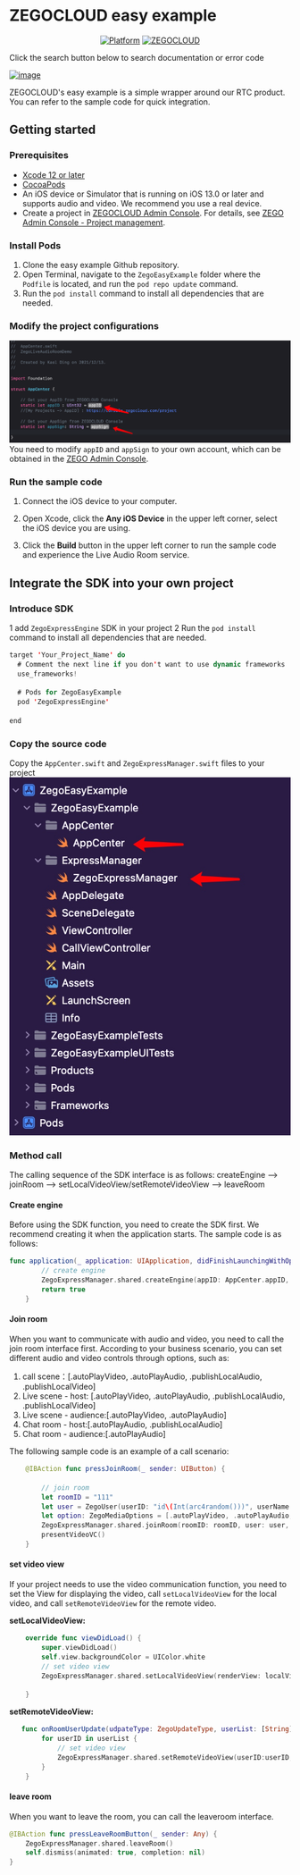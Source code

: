 # ZEGOCLOUD easy example
<p align="center">
    <a href="https://github.com/ZEGOCLOUD/easy_example_ios/releases"><img src="https://img.shields.io/github/downloads/ZEGOCLOUD/easy_example_ios/total" alt="Platform"/></a>
    <a href="https://discord.gg/EtNRATttyp">
        <img src="https://img.shields.io/discord/980014613179555870?color=5865F2&logo=discord&logoColor=white" alt="ZEGOCLOUD"/>
    </a>
    <p>
    <p>Click the search button below to search documentation or error code</p>
    <a href="https://docs.zegocloud.com/">
        <img width="589" alt="image" src="https://user-images.githubusercontent.com/5242852/170823639-2a684b4c-0bad-445a-b04e-5d4b6912e900.png">
    </a>
    </p>
</p>

ZEGOCLOUD's easy example is a simple wrapper around our RTC product. You can refer to the sample code for quick integration.

## Getting started

### Prerequisites

* [Xcode 12 or later](https://developer.apple.com/xcode/download)
* [CocoaPods](https://guides.cocoapods.org/using/getting-started.html#installation)
* An iOS device or Simulator that is running on iOS 13.0 or later and supports audio and video. We recommend you use a real device.
* Create a project in [ZEGOCLOUD Admin Console](https://console.zegocloud.com/). For details, see [ZEGO Admin Console - Project management](https://docs.zegocloud.com/article/1271).

###  Install Pods
1. Clone the easy example Github repository. 
2. Open Terminal, navigate to the `ZegoEasyExample` folder where the `Podfile` is located, and run the `pod repo update` command.
3. Run the `pod install` command to install all dependencies that are needed.

### Modify the project configurations
![](media/16496764650900/16497329091614.png)
You need to modify `appID` and `appSign` to your own account, which can be obtained in the [ZEGO Admin Console](https://console.zegocloud.com/).

### Run the sample code

1. Connect the iOS device to your computer.

2. Open Xcode, click the **Any iOS Device** in the upper left corner, select the iOS device you are using.

3. Click the **Build** button in the upper left corner to run the sample code and experience the Live Audio Room service.

## Integrate the SDK into your own project

### Introduce SDK
1 add `ZegoExpressEngine` SDK in your project 
2 Run the `pod install` command to install all dependencies that are needed.

```swift
target 'Your_Project_Name' do
  # Comment the next line if you don't want to use dynamic frameworks
  use_frameworks!

  # Pods for ZegoEasyExample
  pod 'ZegoExpressEngine'

end
```
### Copy the source code
Copy the `AppCenter.swift` and `ZegoExpressManager.swift` files to your project
![](media/16496764650900/16496772462634.jpg)
### Method call
The calling sequence of the SDK interface is as follows:
createEngine --> joinRoom --> setLocalVideoView/setRemoteVideoView --> leaveRoom

#### Create engine
Before using the SDK function, you need to create the SDK first. We recommend creating it when the application starts. The sample code is as follows:
```swift
func application(_ application: UIApplication, didFinishLaunchingWithOptions launchOptions: [UIApplication.LaunchOptionsKey: Any]?) -> Bool {
        // create engine
        ZegoExpressManager.shared.createEngine(appID: AppCenter.appID, appSign: AppCenter.appSign)
        return true
    }
```

#### Join room
When you want to communicate with audio and video, you need to call the join room interface first. According to your business scenario, you can set different audio and video controls through options, such as:

1. call scene：[.autoPlayVideo, .autoPlayAudio, .publishLocalAudio, .publishLocalVideo]
2. Live scene - host: [.autoPlayVideo, .autoPlayAudio, .publishLocalAudio, .publishLocalVideo]
3. Live scene - audience:[.autoPlayVideo, .autoPlayAudio]
4. Chat room - host:[.autoPlayAudio, .publishLocalAudio]
5. Chat room - audience:[.autoPlayAudio]

The following sample code is an example of a call scenario:
```swift
    @IBAction func pressJoinRoom(_ sender: UIButton) {
        
        // join room
        let roomID = "111"
        let user = ZegoUser(userID: "id\(Int(arc4random()))", userName: "Tim")
        let option: ZegoMediaOptions = [.autoPlayVideo, .autoPlayAudio, .publishLocalAudio, .publishLocalVideo]
        ZegoExpressManager.shared.joinRoom(roomID: roomID, user: user, options: option)
        presentVideoVC()
    }
```
#### set video view
If your project needs to use the video communication function, you need to set the View for displaying the video, call `setLocalVideoView` for the local video, and call `setRemoteVideoView` for the remote video.

**setLocalVideoView:**
```swift
    override func viewDidLoad() {
        super.viewDidLoad()
        self.view.backgroundColor = UIColor.white
        // set video view
        ZegoExpressManager.shared.setLocalVideoView(renderView: localVideoView)
        
    }
```

**setRemoteVideoView:**
```swift
   func onRoomUserUpdate(udpateType: ZegoUpdateType, userList: [String], roomID: String) {
        for userID in userList {
            // set video view
            ZegoExpressManager.shared.setRemoteVideoView(userID:userID, renderView: remoteVideoView)
        }
    }
```

#### leave room
When you want to leave the room, you can call the leaveroom interface.
```swift
@IBAction func pressLeaveRoomButton(_ sender: Any) {
    ZegoExpressManager.shared.leaveRoom()
    self.dismiss(animated: true, completion: nil)
}
```
